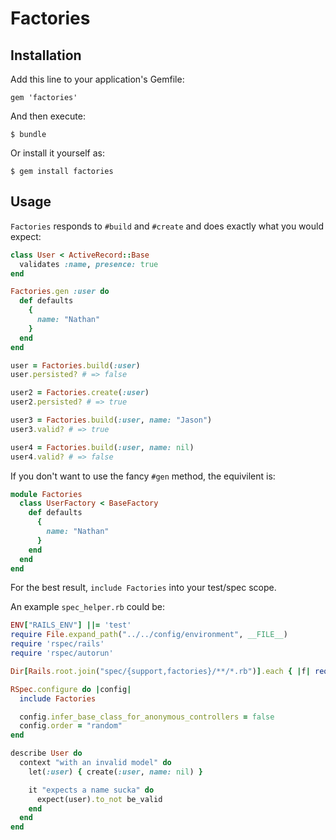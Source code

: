 # Factories

## Installation

Add this line to your application's Gemfile:

    gem 'factories'

And then execute:

    $ bundle

Or install it yourself as:

    $ gem install factories

## Usage

`Factories` responds to `#build` and `#create` and does exactly what you
would expect:

```ruby
class User < ActiveRecord::Base
  validates :name, presence: true
end

Factories.gen :user do
  def defaults
    {
      name: "Nathan"
    }
  end
end

user = Factories.build(:user)
user.persisted? # => false

user2 = Factories.create(:user)
user2.persisted? # => true

user3 = Factories.build(:user, name: "Jason")
user3.valid? # => true

user4 = Factories.build(:user, name: nil)
user4.valid? # => false
```

If you don't want to use the fancy `#gen` method, the equivilent is:

```ruby
module Factories
  class UserFactory < BaseFactory
    def defaults
      {
        name: "Nathan"
      }
    end
  end
end
```

For the best result, `include Factories` into your test/spec scope.

An example `spec_helper.rb` could be:

```ruby
ENV["RAILS_ENV"] ||= 'test'
require File.expand_path("../../config/environment", __FILE__)
require 'rspec/rails'
require 'rspec/autorun'

Dir[Rails.root.join("spec/{support,factories}/**/*.rb")].each { |f| require f }

RSpec.configure do |config|
  include Factories

  config.infer_base_class_for_anonymous_controllers = false
  config.order = "random"
end

describe User do
  context "with an invalid model" do
    let(:user) { create(:user, name: nil) }

    it "expects a name sucka" do
      expect(user).to_not be_valid
    end
  end
end
```

